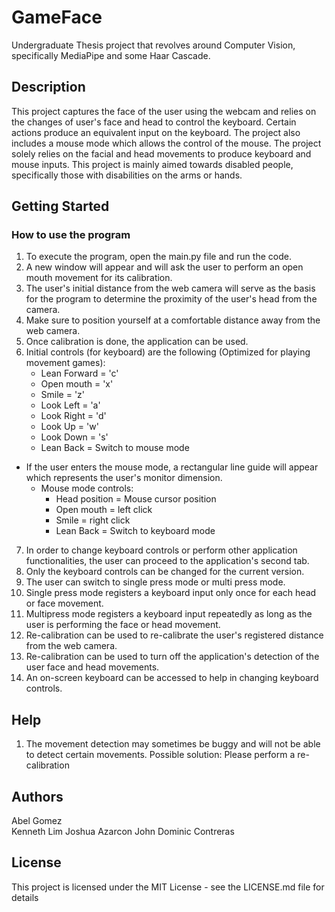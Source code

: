 # GameFace
Undergraduate Thesis project that revolves around Computer Vision, specifically MediaPipe and some Haar Cascade.

## Description
This project captures the face of the user using the webcam and relies on the changes of user's face and head to control the keyboard. Certain actions produce an equivalent input on the keyboard. 
The project also includes a mouse mode which allows the control of the mouse.
The project solely relies on the facial and head movements to produce keyboard and mouse inputs.
This project is mainly aimed towards disabled people, specifically those with disabilities on the arms or hands.

## Getting Started

### How to use the program
1. To execute the program, open the main.py file and run the code.
2. A new window will appear and will ask the user to perform an open mouth movement for its calibration.
3. The user's initial distance from the web camera will serve as the basis for the program to determine the proximity of the user's head from the camera.
4. Make sure to position yourself at a comfortable distance away from the web camera.
5. Once calibration is done, the application can be used.
6. Initial controls (for keyboard) are the following (Optimized for playing movement games):
   - Lean Forward = 'c'
   - Open mouth = 'x'
   - Smile = 'z'
   - Look Left = 'a'
   - Look Right = 'd'
   - Look Up  = 'w'
   - Look Down = 's'
   - Lean Back = Switch to mouse mode

- If the user enters the mouse mode, a rectangular line guide will appear which represents the user's monitor dimension.
   - Mouse mode controls:
        - Head position = Mouse cursor position
        - Open mouth = left click
        - Smile = right click
        - Lean Back = Switch to keyboard mode

7. In order to change keyboard controls or perform other application functionalities, the user can proceed to the application's second tab.
8. Only the keyboard controls can be changed for the current version.
9. The user can switch to single press mode or multi press mode.
10. Single press mode registers a keyboard input only once for each head or face movement.
11. Multipress mode registers a keyboard input repeatedly as long as the user is performing the face or head movement.
12. Re-calibration can be used to re-calibrate the user's registered distance from the web camera.
13. Re-calibration can be used to turn off the application's detection of the user face and head movements.
14. An on-screen keyboard can be accessed to help in changing keyboard controls.

## Help
1. The movement detection may sometimes be buggy and will not be able to detect certain movements.
   Possible solution: Please perform a re-calibration

## Authors

Abel Gomez  
Kenneth Lim
Joshua Azarcon
John Dominic Contreras

## License

This project is licensed under the MIT License - see the LICENSE.md file for details
